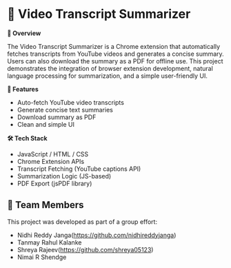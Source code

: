 <h1>🎥 Video Transcript Summarizer</h1>

**📌 Overview**

The Video Transcript Summarizer is a Chrome extension that automatically fetches transcripts from YouTube videos and generates a concise summary. Users can also download the summary as a PDF for offline use.
This project demonstrates the integration of browser extension development, natural language processing for summarization, and a simple user-friendly UI.

**🚀 Features**

- Auto-fetch YouTube video transcripts
- Generate concise text summaries
- Download summary as PDF
- Clean and simple UI

**🛠️ Tech Stack**

- JavaScript / HTML / CSS
- Chrome Extension APIs
- Transcript Fetching (YouTube captions API)
- Summarization Logic (JS-based)
- PDF Export (jsPDF library)

## 👥 Team Members
This project was developed as part of a group effort:  

- Nidhi Reddy Janga(https://github.com/nidhireddyjanga)
- Tanmay Rahul Kalanke  
- Shreya Rajeev(https://github.com/shreya05123)  
- Nimai R Shendge 
